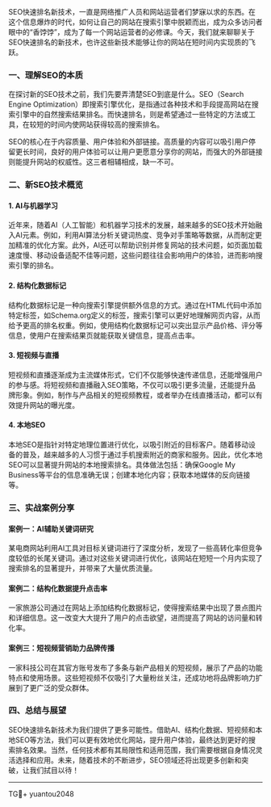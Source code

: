 SEO快速排名新技术，一直是网络推广人员和网站运营者们梦寐以求的东西。在这个信息爆炸的时代，如何让自己的网站在搜索引擎中脱颖而出，成为众多访问者眼中的“香饽饽”，成为了每一个网站运营者的必修课。今天，我们就来聊聊关于SEO快速排名的新技术，也许这些新技术能够让你的网站在短时间内实现质的飞跃。

### 一、理解SEO的本质

在探讨新的SEO技术之前，我们先要弄清楚SEO到底是什么。SEO（Search Engine Optimization）即搜索引擎优化，是指通过各种技术和手段提高网站在搜索引擎中的自然搜索结果排名。而快速排名，则是希望通过一些特定的方法或工具，在较短的时间内使网站获得较高的搜索排名。

SEO的核心在于内容质量、用户体验和外部链接。高质量的内容可以吸引用户停留更长时间，良好的用户体验可以让用户更愿意分享你的网站，而强大的外部链接则能提升网站的权威性。这三者相辅相成，缺一不可。

### 二、新SEO技术概览

#### 1. AI与机器学习

近年来，随着AI（人工智能）和机器学习技术的发展，越来越多的SEO技术开始融入AI元素。例如，利用AI算法分析关键词热度、竞争对手策略等数据，从而制定更加精准的优化方案。此外，AI还可以帮助识别并修复网站的技术问题，如页面加载速度慢、移动设备适配不佳等问题，这些问题往往会影响用户的体验，进而影响搜索引擎的排名。

#### 2. 结构化数据标记

结构化数据标记是一种向搜索引擎提供额外信息的方式。通过在HTML代码中添加特定标签，如Schema.org定义的标签，搜索引擎可以更好地理解网页内容，从而给予更高的排名权重。例如，使用结构化数据标记可以突出显示产品价格、评分等信息，使用户在搜索结果页就能获取关键信息，提高点击率。

#### 3. 短视频与直播

短视频和直播逐渐成为主流媒体形式，它们不仅能够快速传递信息，还能增强用户的参与感。将短视频和直播融入SEO策略，不仅可以吸引更多流量，还能提升品牌形象。例如，制作与产品相关的短视频教程，或者举办在线直播活动，都可以有效提升网站的曝光度。

#### 4. 本地SEO

本地SEO是指针对特定地理位置进行优化，以吸引附近的目标客户。随着移动设备的普及，越来越多的人习惯于通过手机搜索附近的商家和服务。因此，优化本地SEO可以显著提升网站的本地搜索排名。具体做法包括：确保Google My Business等平台的信息准确无误；创建本地化内容；获取本地媒体的反向链接等。

### 三、实战案例分享

#### 案例一：AI辅助关键词研究

某电商网站利用AI工具对目标关键词进行了深度分析，发现了一些高转化率但竞争度较低的长尾关键词。通过对这些关键词进行优化，该网站在短短一个月内实现了搜索排名的显著提升，并带来了大量优质流量。

#### 案例二：结构化数据提升点击率

一家旅游公司通过在网站上添加结构化数据标记，使得搜索结果中出现了景点图片和详细信息。这一改变大大提升了用户的点击欲望，进而提高了网站的访问量和转化率。

#### 案例三：短视频营销助力品牌传播

一家科技公司在其官方账号发布了多条与新产品相关的短视频，展示了产品的功能特点和使用场景。这些短视频不仅吸引了大量粉丝关注，还成功地将品牌影响力扩展到了更广泛的受众群体。

### 四、总结与展望

SEO快速排名新技术为我们提供了更多可能性。借助AI、结构化数据、短视频和本地SEO等方法，我们可以更有效地优化网站，提升用户体验，最终达到更好的搜索排名效果。当然，任何技术都有其局限性和适用范围，我们需要根据自身情况灵活选择和应用。未来，随着技术的不断进步，SEO领域还将出现更多创新和突破，让我们拭目以待！

---

TG💪+ yuantou2048